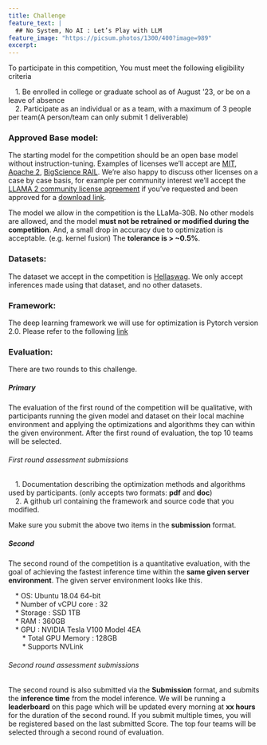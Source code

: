 ```yaml
---
title: Challenge
feature_text: |
  ## No System, No AI : Let’s Play with LLM
feature_image: "https://picsum.photos/1300/400?image=989"
excerpt:
---
```


To participate in this competition, You must meet the following eligibility criteria

 1. Be enrolled in college or graduate school as of August '23, or be on a leave of absence  
 2. Participate as an individual or as a team, with a maximum of 3 people per team(A person/team can only submit 1 deliverable)  

### Approved Base model:

The starting model for the competition should be an open base model without instruction-tuning. Examples of licenses we’ll accept are [MIT](https://spdx.org/licenses/MIT.html "MIT"), [Apache 2](https://www.apache.org/licenses/LICENSE-2.0 "Apache 2"), [BigScience RAIL](https://bigscience.huggingface.co/blog/the-bigscience-rail-license "BigScience RAIL"). We’re also happy to discuss other licenses on a case by case basis, for example per community interest we’ll accept the [LLAMA 2 community license agreement](https://github.com/facebookresearch/llama/blob/main/LICENSE "LLAMA 2 community license agreement") if you’ve requested and been approved for a [download link](https://ai.meta.com/resources/models-and-libraries/llama-downloads/ "download link").

The model we allow in the competition is the LLaMa-30B. No other models are allowed, and the model **must not be retrained or modified during the competition**. And, a small drop in accuracy due to optimization is acceptable. (e.g. kernel fusion) The **tolerance is > ~0.5%**.

### Datasets:

The dataset we accept in the competition is [Hellaswag](https://huggingface.co/datasets/hellaswag). We only accept inferences made using that dataset, and no other datasets.

### Framework:
The deep learning framework we will use for optimization is Pytorch version 2.0. Please refer to the following [link](https://github.com/pytorch/pytorch/tree/v2.0.0)

### Evaluation:

There are two rounds to this challenge.

##### Primary

The evaluation of the first round of the competition will be qualitative, with participants running the given model and dataset on their local machine environment and applying the optimizations and algorithms they can within the given environment. After the first round of evaluation, the top 10 teams will be selected.

###### First round assessment submissions

 1. Documentation describing the optimization methods and algorithms used by participants. (only accepts two formats: **pdf** and **doc**)  
 2. A github url containing the framework and source code that you modified.

Make sure you submit the above two items in the **submission** format.

##### Second

The second round of the competition is a quantitative evaluation, with the goal of achieving the fastest inference time within the **same given server environment**. The given server environment looks like this.

 * OS: Ubuntu 18.04 64-bit  
 * Number of vCPU core : 32  
 * Storage : SSD 1TB  
 * RAM : 360GB  
 * GPU : NVIDIA Tesla V100 Model 4EA  
  * Total GPU Memory : 128GB  
  * Supports NVLink

###### Second round assessment submissions

The second round is also submitted via the **Submission** format, and submits the **inference time** from the model inference. We will be running a **leaderboard** on this page which will be updated every morning at **xx hours** for the duration of the second round. If you submit multiple times, you will be registered based on the last submitted Score. The top four teams will be selected through a second round of evaluation.